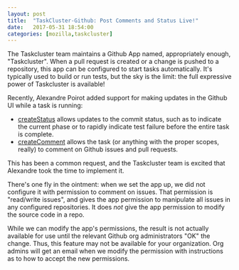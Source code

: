 ```yaml
---
layout: post
title:  "TaskCluster-Github: Post Comments and Status Live!"
date:   2017-05-31 18:54:00
categories: [mozilla,taskcluster]
---
```


The Taskcluster team maintains a Github App named, appropriately enough, "Taskcluster".
When a pull request is created or a change is pushed to a repository, this app can be configured to start tasks automatically.
It's typically used to build or run tests, but the sky is the limit: the full expressive power of Taskcluster is available!

Recently, Alexandre Poirot added support for making updates in the Github UI while a task is running:

 * [createStatus](https://docs.taskcluster.net/reference/integrations/taskcluster-github/references/api#createStatus) allows updates to the commit status, such as to indicate the current phase or to rapidly indicate test failure before the entire task is complete.
 * [createComment](https://docs.taskcluster.net/reference/integrations/taskcluster-github/references/api#createComment) allows the task (or anything with the proper scopes, really) to comment on Github issues and pull requests.

This has been a common request, and the Taskcluster team is excited that Alexandre took the time to implement it.

There's one fly in the ointment: when we set the app up, we did not configure it with permission to comment on issues.
That permission is "read/write issues", and gives the app permission to manipulate all issues in any configured repositories.
It does *not* give the app permission to modify the source code in a repo.

While we can modify the app's permissions, the result is not actually available for use until the relevant Github org administrators "OK" the change.
Thus, this feature may not be available for your organization.
Org admins will get an email when we modify the permission with instructions as to how to accept the new permissions.
